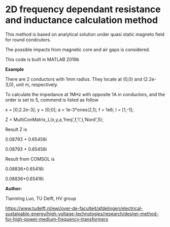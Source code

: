 # 2D frequency dependant resistance and inductance calculation method

This method is based on analytical solution under quasi static magneto field for round condcutors.

The possible impacts from magnetic core and air gaps is considered.

This code is built in MATLAB 2019b

**Example**

There are 2 conductors with 1mm radius. They locate at (0,0) and (2.2e-3,0), unit m, respectively.

To calculate the impedance at 1MHz with opposite 1A in conductors, and the order is set to 5, commend is listed as follow

x = [0;2.2e-3]; y = [0;0]; a = 1e-3*ones(2,1); f = 1e6; I = [1,-1];

Z = MultiConMatrix_L(x,y,a,'freq',f,'I',I,'Nord',5);

Result Z is 

0.08793 + 0.65456i

0.08793 + 0.65456i

Result from COMSOL is

0.08836+0.65416i

0.08836+0.65416i

**Author:**

Tianming Luo, TU Delft, HV group

https://www.tudelft.nl/ewi/over-de-faculteit/afdelingen/electrical-sustainable-energy/high-voltage-technologies/research/design-method-for-high-power-medium-frequency-transformers